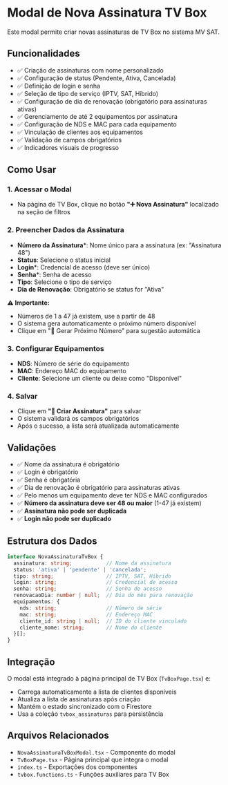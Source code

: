 # Modal de Nova Assinatura TV Box

Este modal permite criar novas assinaturas de TV Box no sistema MV SAT.

## Funcionalidades

- ✅ Criação de assinaturas com nome personalizado
- ✅ Configuração de status (Pendente, Ativa, Cancelada)
- ✅ Definição de login e senha
- ✅ Seleção de tipo de serviço (IPTV, SAT, Híbrido)
- ✅ Configuração de dia de renovação (obrigatório para assinaturas ativas)
- ✅ Gerenciamento de até 2 equipamentos por assinatura
- ✅ Configuração de NDS e MAC para cada equipamento
- ✅ Vinculação de clientes aos equipamentos
- ✅ Validação de campos obrigatórios
- ✅ Indicadores visuais de progresso

## Como Usar

### 1. Acessar o Modal
- Na página de TV Box, clique no botão **"➕ Nova Assinatura"** localizado na seção de filtros

### 2. Preencher Dados da Assinatura
- **Número da Assinatura***: Nome único para a assinatura (ex: "Assinatura 48")
- **Status**: Selecione o status inicial
- **Login***: Credencial de acesso (deve ser único)
- **Senha***: Senha de acesso
- **Tipo**: Selecione o tipo de serviço
- **Dia de Renovação**: Obrigatório se status for "Ativa"

**⚠️ Importante:** 
- Números de 1 a 47 já existem, use a partir de 48
- O sistema gera automaticamente o próximo número disponível
- Clique em "🔄 Gerar Próximo Número" para sugestão automática

### 3. Configurar Equipamentos
- **NDS**: Número de série do equipamento
- **MAC**: Endereço MAC do equipamento
- **Cliente**: Selecione um cliente ou deixe como "Disponível"

### 4. Salvar
- Clique em **"💾 Criar Assinatura"** para salvar
- O sistema validará os campos obrigatórios
- Após o sucesso, a lista será atualizada automaticamente

## Validações

- ✅ Nome da assinatura é obrigatório
- ✅ Login é obrigatório
- ✅ Senha é obrigatória
- ✅ Dia de renovação é obrigatório para assinaturas ativas
- ✅ Pelo menos um equipamento deve ter NDS e MAC configurados
- ✅ **Número da assinatura deve ser 48 ou maior** (1-47 já existem)
- ✅ **Assinatura não pode ser duplicada**
- ✅ **Login não pode ser duplicado**

## Estrutura dos Dados

```typescript
interface NovaAssinaturaTvBox {
  assinatura: string;           // Nome da assinatura
  status: 'ativa' | 'pendente' | 'cancelada';
  tipo: string;                 // IPTV, SAT, Híbrido
  login: string;                // Credencial de acesso
  senha: string;                // Senha de acesso
  renovacaoDia: number | null;  // Dia do mês para renovação
  equipamentos: {
    nds: string;                // Número de série
    mac: string;                // Endereço MAC
    cliente_id: string | null;  // ID do cliente vinculado
    cliente_nome: string;       // Nome do cliente
  }[];
}
```

## Integração

O modal está integrado à página principal de TV Box (`TvBoxPage.tsx`) e:

- Carrega automaticamente a lista de clientes disponíveis
- Atualiza a lista de assinaturas após criação
- Mantém o estado sincronizado com o Firestore
- Usa a coleção `tvbox_assinaturas` para persistência

## Arquivos Relacionados

- `NovaAssinaturaTvBoxModal.tsx` - Componente do modal
- `TvBoxPage.tsx` - Página principal que integra o modal
- `index.ts` - Exportações dos componentes
- `tvbox.functions.ts` - Funções auxiliares para TV Box
